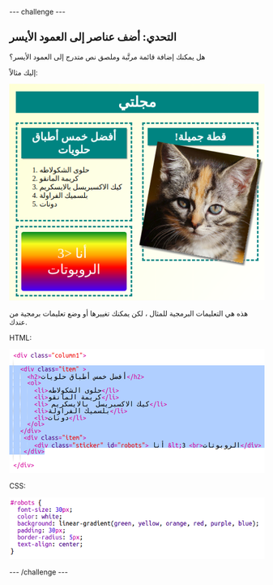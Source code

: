--- challenge ---

## التحدي: أضف عناصر إلى العمود الأيسر

هل يمكنك إضافة قائمة مرتَّبة وملصق نص متدرج إلى العمود الأيسر؟

إليك مثالاً:

![لقطة الشاشة](images/magazine-challenge1-example.png)

هذه هي التعليمات البرمجية للمثال ، لكن يمكنك تغييرها أو وضع تعليمات برمجية من عندك.

HTML:

![لقطة الشاشة](images/magazine-challenge1.png)

CSS:

![لقطة الشاشة](images/magazine-challenge1-style.png)

--- /challenge ---